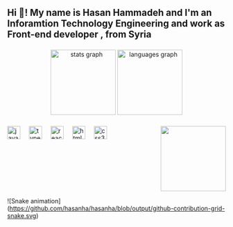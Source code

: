 <h2 align="left">Hi 👋! My name is Hasan Hammadeh and I'm an Inforamtion Technology Engineering and work as Front-end developer , from Syria</h2>

###

<div align="center">
  <img src="https://github-readme-stats.vercel.app/api?username=hasanha&hide_title=false&hide_rank=false&show_icons=true&include_all_commits=true&count_private=true&disable_animations=false&theme=dracula&locale=en&hide_border=false" height="150" alt="stats graph"  />
  <img src="https://github-readme-stats.vercel.app/api/top-langs?username=hasanha&locale=en&hide_title=false&layout=compact&card_width=320&langs_count=5&theme=dracula&hide_border=false" height="150" alt="languages graph"  />
</div>

###

  
<img align="right" height="150" src="https://media.licdn.com/dms/image/D5603AQFqeOCG_muDFQ/profile-displayphoto-shrink_400_400/0/1678280561223?e=1703116800&v=beta&t=BGkaUXUaZ6C6tuxIIqA-TAPfzwGRolwS9xjU4UoX5XU"  />



###

<div align="left">
  <img src="https://cdn.jsdelivr.net/gh/devicons/devicon/icons/javascript/javascript-original.svg" height="30" alt="javascript logo"  />
  <img width="12" />
  <img src="https://cdn.jsdelivr.net/gh/devicons/devicon/icons/typescript/typescript-original.svg" height="30" alt="typescript logo"  />
  <img width="12" />
  <img src="https://cdn.jsdelivr.net/gh/devicons/devicon/icons/react/react-original.svg" height="30" alt="react logo"  />
  <img width="12" />
  <img src="https://cdn.jsdelivr.net/gh/devicons/devicon/icons/html5/html5-original.svg" height="30" alt="html5 logo"  />
  <img width="12" />
  <img src="https://cdn.jsdelivr.net/gh/devicons/devicon/icons/css3/css3-original.svg" height="30" alt="css3 logo"  />
  <img width="12" />

</div>

###



###

<br clear="both">

![Snake animation]
(https://github.com/hasanha/hasanha/blob/output/github-contribution-grid-snake.svg)
